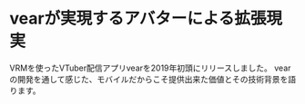 # vearが実現するアバターによる拡張現実

VRMを使ったVTuber配信アプリvearを2019年初頭にリリースしました。
vearの開発を通して感じた、モバイルだからこそ提供出来た価値とその技術背景を語ります。
